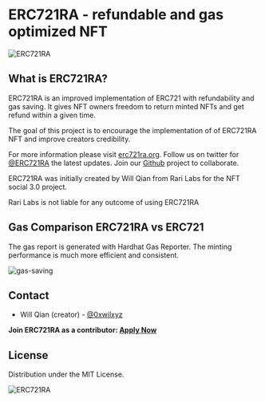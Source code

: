 # ERC721RA - refundable and gas optimized NFT

![ERC721RA](https://raw.githubusercontent.com/rarilabs/ERC721RA/main/assets/erc721ra-small.png)

## What is ERC721RA?

ERC721RA is an improved implementation of ERC721 with refundability and gas saving. It gives NFT owners freedom to return minted NFTs and get refund within a given time.

The goal of this project is to encourage the implementation of of ERC721RA NFT and improve creators credibility.

For more information please visit [erc721ra.org](https://erc721ra.org). Follow us on twitter for [@ERC721RA](https://twitter.com/erc721ra) the latest updates. Join our [Github](https://github.com/erc721ra) project to collaborate.


ERC721RA was initially created by Will Qian from Rari Labs for the NFT social 3.0 project.

Rari Labs is not liable for any outcome of using ERC721RA

## Gas Comparison ERC721RA vs ERC721

The gas report is generated with Hardhat Gas Reporter. The minting performance is much more efficient and consistent.

![gas-saving](https://raw.githubusercontent.com/rarilabs/ERC721RA/main/assets/gas-saving.png)


## Contact

- Will Qian (creator) - [@0xwilxyz](https://twitter.com/0xwilxyz)

**Join ERC721RA as a contributor: [Apply Now](https://forms.gle/RWjZMjq1VcEjPfrX8)**


## License

Distribution under the MIT License. 


![ERC721RA](https://raw.githubusercontent.com/rarilabs/ERC721RA/main/assets/erc721ra-banner.png)
